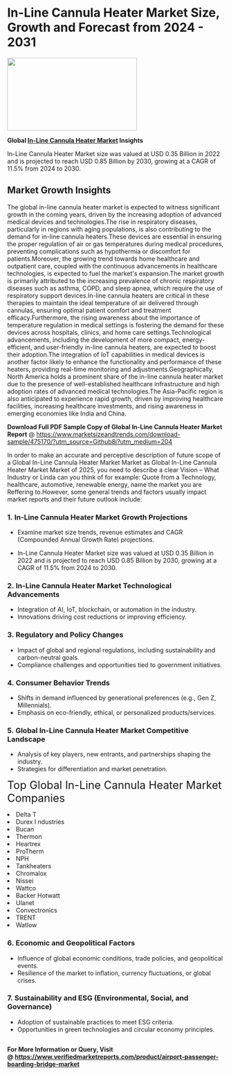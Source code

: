 <H1>In-Line Cannula Heater Market Size, Growth and Forecast from 2024 - 2031</H1><img class="aligncenter size-medium wp-image-584254" src="https://thirdeyenews.in/wp-content/uploads/2024/09/Global-Market-Research-300x168.jpeg" alt="" width="300" height="168" /><p><strong>Global&nbsp;<a href="https://www.marketsizeandtrends.com/download-sample/475170/?utm_source=Github8j?utm_medium=204">In-Line Cannula Heater Market</a> Insights</strong></p><p>In-Line Cannula Heater Market size was valued at USD 0.35 Billion in 2022 and is projected to reach USD 0.85 Billion by 2030, growing at a CAGR of 11.5% from 2024 to 2030.</p><p><h2>Market Growth Insights</h2> The global in-line cannula heater market is expected to witness significant growth in the coming years, driven by the increasing adoption of advanced medical devices and technologies.The rise in respiratory diseases, particularly in regions with aging populations, is also contributing to the demand for in-line cannula heaters.These devices are essential in ensuring the proper regulation of air or gas temperatures during medical procedures, preventing complications such as hypothermia or discomfort for patients.Moreover, the growing trend towards home healthcare and outpatient care, coupled with the continuous advancements in healthcare technologies, is expected to fuel the market's expansion.The market growth is primarily attributed to the increasing prevalence of chronic respiratory diseases such as asthma, COPD, and sleep apnea, which require the use of respiratory support devices.In-line cannula heaters are critical in these therapies to maintain the ideal temperature of air delivered through cannulas, ensuring optimal patient comfort and treatment efficacy.Furthermore, the rising awareness about the importance of temperature regulation in medical settings is fostering the demand for these devices across hospitals, clinics, and home care settings.Technological advancements, including the development of more compact, energy-efficient, and user-friendly in-line cannula heaters, are expected to boost their adoption.The integration of IoT capabilities in medical devices is another factor likely to enhance the functionality and performance of these heaters, providing real-time monitoring and adjustments.Geographically, North America holds a prominent share of the in-line cannula heater market due to the presence of well-established healthcare infrastructure and high adoption rates of advanced medical technologies.The Asia-Pacific region is also anticipated to experience rapid growth, driven by improving healthcare facilities, increasing healthcare investments, and rising awareness in emerging economies like India and China.<p><span class=""><strong>Download Full PDF Sample Copy of Global In-Line Cannula Heater Market Report</strong> @ <a href="https://www.marketsizeandtrends.com/download-sample/475170/?utm_source=Github8j?utm_medium=204" target="_blank">https://www.marketsizeandtrends.com/download-sample/475170/?utm_source=Github8j?utm_medium=204</a></span></p><p>In order to make an accurate and perceptive description of future scope of a Global&nbsp;In-Line Cannula Heater Market Market as Global&nbsp;In-Line Cannula Heater Market Market of 2025, you need to describe a clear Vision &ndash; What Industry or Linda can you think of for example: Quote from a Technology, healthcare, automotive, renewable energy, name the market you are Reffering to.However, some general trends and factors usually impact market reports and their future outlook include:</p><h3>1.&nbsp;<strong>In-Line Cannula Heater Market Growth Projections</strong></h3><ul><li>Examine market size trends, revenue estimates and CAGR (Compounded Annual Growth Rate) projections.</li><li><p>In-Line Cannula Heater Market size was valued at USD 0.35 Billion in 2022 and is projected to reach USD 0.85 Billion by 2030, growing at a CAGR of 11.5% from 2024 to 2030.</p></li></ul><h3>2.&nbsp;<strong>In-Line Cannula Heater Market Technological Advancements</strong></h3><ul><li>Integration of AI, IoT, blockchain, or automation in the industry.</li><li>Innovations driving cost reductions or improving efficiency.</li></ul><h3>3.&nbsp;<strong>Regulatory and Policy Changes</strong></h3><ul><li>Impact of global and regional regulations, including sustainability and carbon-neutral goals.</li><li>Compliance challenges and opportunities tied to government initiatives.</li></ul><h3>4.&nbsp;<strong>Consumer Behavior Trends</strong></h3><ul><li>Shifts in demand influenced by generational preferences (e.g., Gen Z, Millennials).</li><li>Emphasis on eco-friendly, ethical, or personalized products/services.</li></ul><h3>5.&nbsp;<strong>Global In-Line Cannula Heater Market Competitive Landscape</strong></h3><ul><li>Analysis of key players, new entrants, and partnerships shaping the industry.</li><li>Strategies for differentiation and market penetration.</li></ul><p data-pm-slice="1 1 []"><span style="color: inherit; font-family: inherit; font-size: 25px;">Top Global In-Line Cannula Heater Market Companies</span></p><div class="" data-test-id=""><p><li>Delta T</li><li> Durex I ndustries</li><li> Bucan</li><li> Thermon</li><li> Heartrex</li><li> ProTherm</li><li> NPH</li><li> Tankheaters</li><li> Chromalox</li><li> Nissei</li><li> Wattco</li><li> Backer Hotwatt</li><li> Ulanet</li><li> Convectronics</li><li> TRENT</li><li> Watlow</li></p></div><h3>6.&nbsp;<strong>Economic and Geopolitical Factors</strong></h3><ul><li>Influence of global economic conditions, trade policies, and geopolitical events.</li><li>Resilience of the market to inflation, currency fluctuations, or global crises.</li></ul><h3>7.&nbsp;<strong>Sustainability and ESG (Environmental, Social, and Governance)</strong></h3><ul><li>Adoption of sustainable practices to meet ESG criteria.</li><li>Opportunities in green technologies and circular economy principles.</li></ul><h2><strong style="font-size: 14px;">For More Information or Query, Visit @&nbsp;</strong><a style="background-color: #ffffff; font-size: 14px;" href="https://www.marketsizeandtrends.com/report/in-line-cannula-heater-market/" target="_blank">https://www.verifiedmarketreports.com/product/airport-passenger-boarding-bridge-market</a></h2>